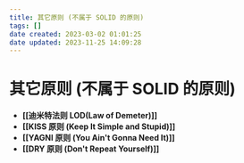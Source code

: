```yaml
---
title: 其它原则 (不属于 SOLID 的原则)
tags: []
date created: 2023-03-02 01:01:25
date updated: 2023-11-25 14:09:28
---
```


# 其它原则 (不属于 SOLID 的原则)

- **[[迪米特法则 LOD(Law of Demeter)]]**
- **[[KISS 原则 (Keep It Simple and Stupid)]]**
- **[[YAGNI 原则 (You Ain't Gonna Need It)]]**
- **[[DRY 原则 (Don't Repeat Yourself)]]**


